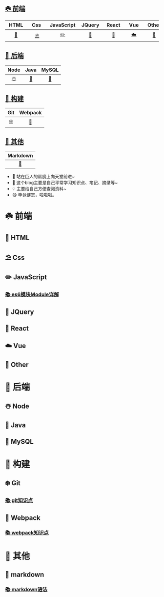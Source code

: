 ## [☘️ 前端](#-前端-1)

| &nbsp;HTML&nbsp; | &nbsp;&nbsp;Css&nbsp;&nbsp;&nbsp; | JavaScript | &nbsp;JQuery&nbsp; | &nbsp;React&nbsp; | &nbsp;&nbsp;Vue&nbsp;&nbsp;  | &nbsp;Other&nbsp; |
| :--: | :--: | :--------: | :----: | :---: | :--: | :---: |
|  [🍭](#-HTML)   |  [⛱](#-Css)   |     [✏️](#-JavaScript)      |   [🎉](#🎉-JQuery)    |   [🎨](#-React)   |  [☁️](#-Vue)   |   [🍒](#-Other)   |

## [🌸 后端](#-后端-1)

| Node | Java | MySQL |
| :--: | :--: | :----:|
|  [☃️](#-Node)   |  [🍅](#-Java)   |     [🔐](#-MySQL)     |

## [💐 构建](#-构建-1)

|     Git     |     Webpack     |
| :---------: | :-------------: |
| [❄️](#-Git) | [🍡](#-Webpack) |

## [🌺 其他](#-其他-1)

| Markdown |
| :------: |
|    [📜](#-markdown)     |



* 🌟 站在巨人的肩膀上向天堂前进~
* 🎈 这个blog主要是自己平常学习知识点、笔记、摘录等~
* 💡 主要给自己方便查阅资料~
* 😋 毕竟健忘，啦啦啦。






# ☘️ 前端

## 🍭 HTML

## ⛱ Css

## ✏️ JavaScript

### [📚 es6模块Module详解](notes/es6模块-Module.md)

## 🎉 JQuery

## 🎨 React

## ☁️ Vue

## 🍒 Other
<!-- ## :cherries: Other -->

# 🌸 后端

## ☃️ Node

## 🍅 Java

## 🔐 MySQL

# 💐 构建

## ❄️ Git

### [📚 git知识点](notes/git学习笔记.md)

## 🍡 Webpack

### [📚 webpack知识点](notes/webpack学习笔记.md)

# 🌺 其他

## 📜 markdown

### [📚 markdown语法](notes/markdown笔记.md)








